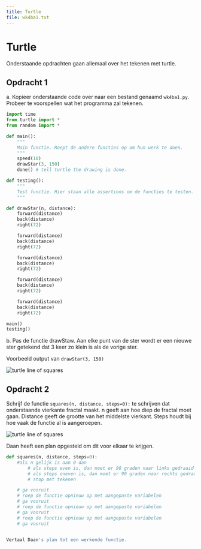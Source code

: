 ```yaml
---
title: Turtle
file: wk4ba1.txt
---
```


# Turtle

Onderstaande opdrachten gaan allemaal over het tekenen met turtle.

## Opdracht 1

a. Kopieer onderstaande code over naar een bestand genaamd `wk4ba1.py`. Probeer te voorspellen wat het programma zal tekenen.

```python
import time
from turtle import *
from random import *

def main():
    """
    Main functie. Roept de andere functies op om hun werk te doen.
    """
    speed(10)
    drawStar(3, 150)
    done() # tell turtle the drawing is done.

def testing():
    """
    Test functie. Hier staan alle assertions om de functies te testen.
    """

def drawStar(n, distance):
    forward(distance)
    back(distance)
    right(72)

    forward(distance)
    back(distance)
    right(72)

    forward(distance)
    back(distance)
    right(72)

    forward(distance)
    back(distance)
    right(72)

    forward(distance)
    back(distance)
    right(72)

main()
testing()
```

b. Pas de functie drawStaw. Aan elke punt van de ster wordt er een nieuwe ster getekend dat 3 keer zo klein is als de vorige ster.

Voorbeeld output van `drawStar(3, 150)`

![turtle line of squares](images/4/stars.png)

## Opdracht 2

Schrijf de functie `squares(n, distance, steps=0):` te schrijven dat onderstaande vierkante fractal maakt. n geeft aan hoe diep de fractal moet gaan. Distance geeft de grootte van het middelste vierkant. Steps houdt bij hoe vaak de functie al is aangeroepen.

![turtle line of squares](images/4/squares.png)

Daan heeft een plan opgesteld om dit voor elkaar te krijgen.

```python
def squares(n, distance, steps=0):
    #als n gelijk is aan 0 dan
        # als steps even is, dan moet er 90 graden naar links gedraaid worden
        # als steps oneven is, dan moet er 90 graden naar rechts gedraaid worden.
        # stop met tekenen

    # ga vooruit
    # roep de functie opnieuw op met aangepaste variabelen
    # ga vooruit
    # roep de functie opnieuw op met aangepaste variabelen
    # ga vooruit
    # roep de functie opnieuw op met aangepaste variabelen
    # ga vooruit


Vertaal Daan's plan tot een werkende functie.
